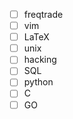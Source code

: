 - [ ] freqtrade
- [ ] vim
- [ ] LaTeX
- [ ] unix
- [ ] hacking
- [ ] SQL
- [ ] python
- [ ] C
- [ ] GO
